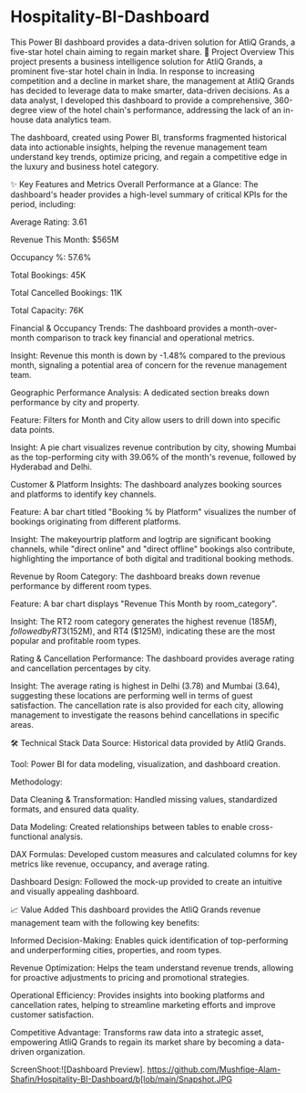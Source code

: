 # Hospitality-BI-Dashboard
This Power BI dashboard provides a data-driven solution for AtliQ Grands, a five-star hotel chain aiming to regain market share. 
🏨 Project Overview
This project presents a business intelligence solution for AtliQ Grands, a prominent five-star hotel chain in India. In response to increasing competition and a decline in market share, the management at AtliQ Grands has decided to leverage data to make smarter, data-driven decisions. As a data analyst, I developed this dashboard to provide a comprehensive, 360-degree view of the hotel chain's performance, addressing the lack of an in-house data analytics team.

The dashboard, created using Power BI, transforms fragmented historical data into actionable insights, helping the revenue management team understand key trends, optimize pricing, and regain a competitive edge in the luxury and business hotel category.

✨ Key Features and Metrics
Overall Performance at a Glance: The dashboard's header provides a high-level summary of critical KPIs for the period, including:

Average Rating: 3.61

Revenue This Month: $565M

Occupancy %: 57.6%

Total Bookings: 45K

Total Cancelled Bookings: 11K

Total Capacity: 76K

Financial & Occupancy Trends: The dashboard provides a month-over-month comparison to track key financial and operational metrics.

Insight: Revenue this month is down by -1.48% compared to the previous month, signaling a potential area of concern for the revenue management team.

Geographic Performance Analysis: A dedicated section breaks down performance by city and property.

Feature: Filters for Month and City allow users to drill down into specific data points.

Insight: A pie chart visualizes revenue contribution by city, showing Mumbai as the top-performing city with 39.06% of the month's revenue, followed by Hyderabad and Delhi.

Customer & Platform Insights: The dashboard analyzes booking sources and platforms to identify key channels.

Feature: A bar chart titled "Booking % by Platform" visualizes the number of bookings originating from different platforms.

Insight: The makeyourtrip platform and logtrip are significant booking channels, while "direct online" and "direct offline" bookings also contribute, highlighting the importance of both digital and traditional booking methods.

Revenue by Room Category: The dashboard breaks down revenue performance by different room types.

Feature: A bar chart displays "Revenue This Month by room_category".

Insight: The RT2 room category generates the highest revenue ($185M), followed by RT3 ($152M), and RT4 ($125M), indicating these are the most popular and profitable room types.

Rating & Cancellation Performance: The dashboard provides average rating and cancellation percentages by city.

Insight: The average rating is highest in Delhi (3.78) and Mumbai (3.64), suggesting these locations are performing well in terms of guest satisfaction. The cancellation rate is also provided for each city, allowing management to investigate the reasons behind cancellations in specific areas.

🛠️ Technical Stack
Data Source: Historical data provided by AtliQ Grands.

Tool: Power BI for data modeling, visualization, and dashboard creation.

Methodology:

Data Cleaning & Transformation: Handled missing values, standardized formats, and ensured data quality.

Data Modeling: Created relationships between tables to enable cross-functional analysis.

DAX Formulas: Developed custom measures and calculated columns for key metrics like revenue, occupancy, and average rating.

Dashboard Design: Followed the mock-up provided to create an intuitive and visually appealing dashboard.

📈 Value Added
This dashboard provides the AtliQ Grands revenue management team with the following key benefits:

Informed Decision-Making: Enables quick identification of top-performing and underperforming cities, properties, and room types.

Revenue Optimization: Helps the team understand revenue trends, allowing for proactive adjustments to pricing and promotional strategies.

Operational Efficiency: Provides insights into booking platforms and cancellation rates, helping to streamline marketing efforts and improve customer satisfaction.

Competitive Advantage: Transforms raw data into a strategic asset, empowering AtliQ Grands to regain its market share by becoming a data-driven organization.

ScreenShoot:![Dashboard Preview]. https://github.com/Mushfiqe-Alam-Shafin/Hospitality-BI-Dashboard/b[lob/main/Snapshot.JPG
